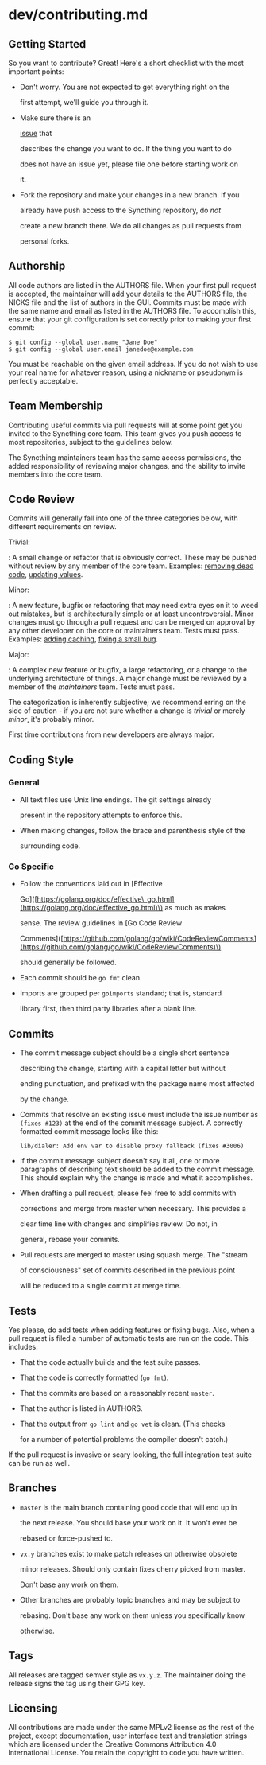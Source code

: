 # dev/contributing.md

## Getting Started

So you want to contribute? Great! Here\'s a short checklist with the most important points:

* Don\'t worry. You are not expected to get everything right on the

  first attempt, we\'ll guide you through it.

* Make sure there is an

  [issue](https://github.com/syncthing/syncthing/issues) that

  describes the change you want to do. If the thing you want to do

  does not have an issue yet, please file one before starting work on

  it.

* Fork the repository and make your changes in a new branch. If you

  already have push access to the Syncthing repository, do _not_

  create a new branch there. We do all changes as pull requests from

  personal forks.

## Authorship

All code authors are listed in the AUTHORS file. When your first pull request is accepted, the maintainer will add your details to the AUTHORS file, the NICKS file and the list of authors in the GUI. Commits must be made with the same name and email as listed in the AUTHORS file. To accomplish this, ensure that your git configuration is set correctly prior to making your first commit:

```text
$ git config --global user.name "Jane Doe"
$ git config --global user.email janedoe@example.com
```

You must be reachable on the given email address. If you do not wish to use your real name for whatever reason, using a nickname or pseudonym is perfectly acceptable.

## Team Membership

Contributing useful commits via pull requests will at some point get you invited to the Syncthing core team. This team gives you push access to most repositories, subject to the guidelines below.

The Syncthing maintainers team has the same access permissions, the added responsibility of reviewing major changes, and the ability to invite members into the core team.

## Code Review

Commits will generally fall into one of the three categories below, with different requirements on review.

Trivial:

: A small change or refactor that is obviously correct. These may be pushed without review by any member of the core team. Examples: [removing dead code](https://github.com/syncthing/syncthing/commits/master), [updating values](https://github.com/syncthing/syncthing/commit/2aa028facb7ccbe48e85c8c444501cc3fb38ef24).

Minor:

: A new feature, bugfix or refactoring that may need extra eyes on it to weed out mistakes, but is architecturally simple or at least uncontroversial. Minor changes must go through a pull request and can be merged on approval by any other developer on the core or maintainers team. Tests must pass. Examples: [adding caching](https://github.com/syncthing/syncthing/pull/2432/files), [fixing a small bug](https://github.com/syncthing/syncthing/pull/2406/files).

Major:

: A complex new feature or bugfix, a large refactoring, or a change to the underlying architecture of things. A major change must be reviewed by a member of the _maintainers_ team. Tests must pass.

The categorization is inherently subjective; we recommend erring on the side of caution - if you are not sure whether a change is _trivial_ or merely _minor_, it\'s probably minor.

First time contributions from new developers are always major.

## Coding Style

### General

* All text files use Unix line endings. The git settings already

  present in the repository attempts to enforce this.

* When making changes, follow the brace and parenthesis style of the

  surrounding code.

### Go Specific

* Follow the conventions laid out in \[Effective

  Go\]\([https://golang.org/doc/effective\_go.html](https://golang.org/doc/effective_go.html)\) as much as makes

  sense. The review guidelines in \[Go Code Review

  Comments\]\([https://github.com/golang/go/wiki/CodeReviewComments](https://github.com/golang/go/wiki/CodeReviewComments)\)

  should generally be followed.

* Each commit should be `go fmt` clean.
* Imports are grouped per `goimports` standard; that is, standard

  library first, then third party libraries after a blank line.

## Commits

* The commit message subject should be a single short sentence

  describing the change, starting with a capital letter but without

  ending punctuation, and prefixed with the package name most affected

  by the change.

* Commits that resolve an existing issue must include the issue number as `(fixes #123)` at the end of the commit message subject. A correctly formatted commit message looks like this:

  ```text
  lib/dialer: Add env var to disable proxy fallback (fixes #3006)
  ```

* If the commit message subject doesn\'t say it all, one or more paragraphs of describing text should be added to the commit message. This should explain why the change is made and what it accomplishes.
* When drafting a pull request, please feel free to add commits with

  corrections and merge from master when necessary. This provides a

  clear time line with changes and simplifies review. Do not, in

  general, rebase your commits.

* Pull requests are merged to master using squash merge. The \"stream

  of consciousness\" set of commits described in the previous point

  will be reduced to a single commit at merge time.

## Tests

Yes please, do add tests when adding features or fixing bugs. Also, when a pull request is filed a number of automatic tests are run on the code. This includes:

* That the code actually builds and the test suite passes.
* That the code is correctly formatted \(`go fmt`\).
* That the commits are based on a reasonably recent `master`.
* That the author is listed in AUTHORS.
* That the output from `go lint` and `go vet` is clean. \(This checks

  for a number of potential problems the compiler doesn\'t catch.\)

If the pull request is invasive or scary looking, the full integration test suite can be run as well.

## Branches

* `master` is the main branch containing good code that will end up in

  the next release. You should base your work on it. It won\'t ever be

  rebased or force-pushed to.

* `vx.y` branches exist to make patch releases on otherwise obsolete

  minor releases. Should only contain fixes cherry picked from master.

  Don\'t base any work on them.

* Other branches are probably topic branches and may be subject to

  rebasing. Don\'t base any work on them unless you specifically know

  otherwise.

## Tags

All releases are tagged semver style as `vx.y.z`. The maintainer doing the release signs the tag using their GPG key.

## Licensing

All contributions are made under the same MPLv2 license as the rest of the project, except documentation, user interface text and translation strings which are licensed under the Creative Commons Attribution 4.0 International License. You retain the copyright to code you have written.

